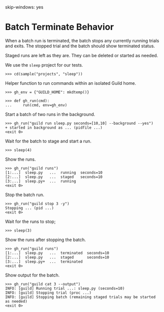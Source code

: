 skip-windows: yes

# Batch Terminate Behavior

When a batch run is terminated, the batch stops any currently running
trials and exits. The stopped trial and the batch should show
terminated status.

Staged runs are left as they are. They can be deleted or started as
needed.

We use the `sleep` project for our tests.

    >>> cd(sample("projects", "sleep"))

Helper function to run commands within an isolated Guild home.

    >>> gh_env = {"GUILD_HOME": mkdtemp()}

    >>> def gh_run(cmd):
    ...     run(cmd, env=gh_env)

Start a batch of two runs in the background.

    >>> gh_run("guild run sleep.py seconds=[10,10] --background --yes")
    + started in background as ... (pidfile ...)
    <exit 0>

Wait for the batch to stage and start a run.

    >>> sleep(4)

Show the runs.

    >>> gh_run("guild runs")
    [1:...]  sleep.py   ...  running  seconds=10
    [2:...]  sleep.py   ...  staged   seconds=10
    [3:...]  sleep.py+  ...  running
    <exit 0>

Stop the batch run.

    >>> gh_run("guild stop 3 -y")
    Stopping ... (pid ...)
    <exit 0>

Wait for the runs to stop;

    >>> sleep(3)

Show the runs after stopping the batch.

    >>> gh_run("guild runs")
    [1:...]  sleep.py   ...  terminated  seconds=10
    [2:...]  sleep.py   ...  staged      seconds=10
    [3:...]  sleep.py+  ...  terminated
    <exit 0>

Show output for the batch.

    >>> gh_run("guild cat 3 --output")
    INFO: [guild] Running trial ...: sleep.py (seconds=10)
    INFO: [guild] Stopping trial (proc ...)
    INFO: [guild] Stopping batch (remaining staged trials may be started as needed)
    <exit 0>
